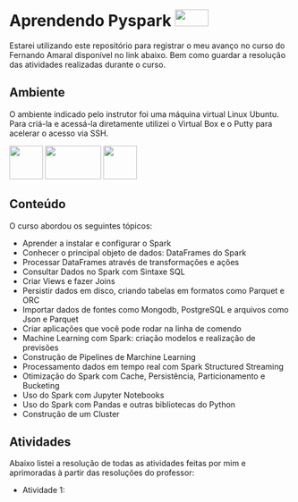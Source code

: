 # Aprendendo Pyspark <img src="https://upload.wikimedia.org/wikipedia/commons/thumb/f/f3/Apache_Spark_logo.svg/2560px-Apache_Spark_logo.svg.png"  width="60" height="30">
Estarei utilizando este repositório para registrar o meu avanço no curso do Fernando Amaral disponível no link abaixo.
Bem como guardar a resolução das atividades realizadas durante o curso.

## Ambiente

O ambiente indicado pelo instrutor foi uma máquina virtual Linux Ubuntu. Para criá-la e acessá-la diretamente utilizei o Virtual Box e o Putty para acelerar o acesso via SSH.

<img src="https://upload.wikimedia.org/wikipedia/commons/d/d5/Virtualbox_logo.png?20150209215936"  width="60" height="60"> <img src="https://upload.wikimedia.org/wikipedia/commons/e/e0/Ubuntu_logo_orange.png"  width="100" height="60"> <img src="https://upload.wikimedia.org/wikipedia/commons/thumb/e/e7/PuTTY_Icon.svg/2048px-PuTTY_Icon.svg.png"  width="60" height="60">

## Conteúdo
O curso abordou os seguintes tópicos:

- Aprender a instalar e configurar o Spark
- Conhecer o principal objeto de dados: DataFrames do Spark
- Processar DataFrames através de transformações e ações
- Consultar Dados no Spark com Sintaxe SQL
- Criar Views e fazer Joins
- Persistir dados em disco, criando tabelas em formatos como Parquet e ORC
- Importar dados de fontes como Mongodb, PostgreSQL e arquivos como Json e Parquet
- Criar aplicações que você pode rodar na linha de comendo
- Machine Learning com Spark: criação modelos e realização de previsões
- Construção de Pipelines de Marchine Learning
- Processamento dados em tempo real com Spark Structured Streaming
- Otimização do Spark com Cache, Persistência, Particionamento e Bucketing
- Uso do Spark com Jupyter Notebooks
- Uso do Spark com Pandas e outras bibliotecas do Python
- Construção de um Cluster

## Atividades

Abaixo listei a resolução de todas as atividades feitas por mim e aprimoradas à partir das resoluções do professor:

- Atividade 1: 
